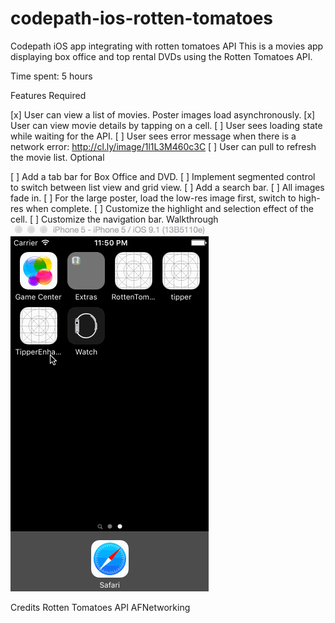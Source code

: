 # codepath-ios-rotten-tomatoes
Codepath iOS app integrating with rotten tomatoes API
This is a movies app displaying box office and top rental DVDs using the Rotten Tomatoes API.

Time spent: 5 hours

Features
Required

[x] User can view a list of movies. Poster images load asynchronously.
[x] User can view movie details by tapping on a cell.
[ ] User sees loading state while waiting for the API.
[ ] User sees error message when there is a network error: http://cl.ly/image/1l1L3M460c3C
[ ] User can pull to refresh the movie list.
Optional

[ ] Add a tab bar for Box Office and DVD.
[ ] Implement segmented control to switch between list view and grid view.
[ ] Add a search bar.
[ ] All images fade in.
[ ] For the large poster, load the low-res image first, switch to high-res when complete.
[ ] Customize the highlight and selection effect of the cell.
[ ] Customize the navigation bar.
Walkthrough
![Video Walkthrough](rotten_tomatoes.gif)

Credits
Rotten Tomatoes API
AFNetworking

